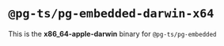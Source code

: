 # `@pg-ts/pg-embedded-darwin-x64`

This is the **x86_64-apple-darwin** binary for `@pg-ts/pg-embedded`
